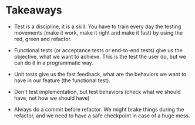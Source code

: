 # Takeaways

* Test is a discipline, it is a skill. You have to train every day the testing movements (make it work, make it right and make it fast) by using the red, green and refactor.

* Functional tests (or acceptance tests or end-to-end tests) give us the objective, what we want to achieve. This is the test the user do, but we can do it in a programmatic way.

* Unit tests give us the fast feedback, what are the behaviors we want to have in our feature (the functional test).

* Don't test implementation, but test behaviors (check what we should have, not how we should have)

* Always do a commit before refactor. We might brake things during the refactor, and we need to have a safe checkpoint in case of a huge mess.
